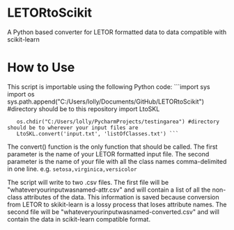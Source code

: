 # LETORtoScikit
A Python based converter for LETOR formatted data to data compatible with scikit-learn

# How to Use
This script is importable using the following Python code:
    ```import sys
       import os
       sys.path.append("C:/Users/lolly/Documents/GitHub/LETORtoScikit") #directory should be to this repository
       import LtoSKL
       
       os.chdir("C:/Users/lolly/PycharmProjects/testingarea") #directory should be to wherever your input files are
       LtoSKL.convert('input.txt', 'listOfClasses.txt') ```
      
The convert() function is the only function that should be called.
    The first parameter is the name of your LETOR formatted input file.
    The second parameter is the name of your file with all the class names comma-delimited in one line.
        e.g. `setosa,virginica,versicolor`
        
The script will write to two .csv files.
    The first file will be "whateveryourinputwasnamed-attr.csv" and will contain a list of all the non-class attributes of the data.
            This information is saved because conversion from LETOR to skikit-learn is a lossy process that loses attribute names.
    The second file will be "whateveryourinputwasnamed-converted.csv" and will contain the data in scikit-learn compatible format.
